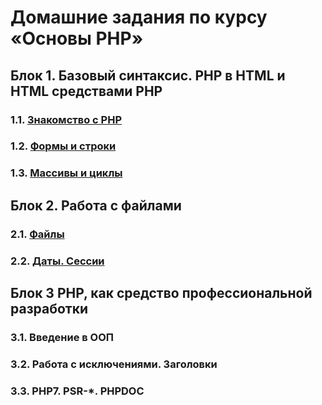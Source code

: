 # Домашние задания по курсу «Основы PHP»

## Блок 1. Базовый синтаксис. PHP в HTML и HTML средствами PHP

### 1.1. [Знакомство с PHP](./1-intro-and-branching)

### 1.2. [Формы и строки](./2-strings-and-forms)

### 1.3. [Массивы и циклы](./1.3-arrays-and-functions/)

## Блок 2. Работа с файлами

### 2.1. [Файлы](./2.1-files)

### 2.2. [Даты. Сессии](./2.2-dates-and-sessions)

## Блок 3 PHP, как средство профессиональной разработки

### 3.1. Введение в ООП

### 3.2. Работа с исключениями. Заголовки

### 3.3. PHP7. PSR-*. PHPDOC

